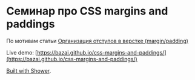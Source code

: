 # Семинар про CSS margins and paddings

По мотивам статьи [Организация отступов в верстке (margin/padding)](https://habrahabr.ru/post/340420/)

Live demo: [https://bazai.github.io/css-margins-and-paddings/](https://bazai.github.io/css-margins-and-paddings/)

[Built with Shower](http://shwr.me/).
